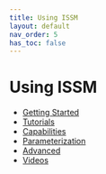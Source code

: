 ```yaml
---
title: Using ISSM
layout: default
nav_order: 5
has_toc: false
---
```


<h1>Using ISSM</h1>

- <a href="getting-started" target="_top">Getting Started</a>
- <a href="tutorials" target="_top">Tutorials</a>
- <a href="capabilities" target="_top">Capabilities</a>
- <a href="parameterization" target="_top">Parameterization</a>
- <a href="advanced" target="_top">Advanced</a>
- <a href="videos" target="_top">Videos</a>
